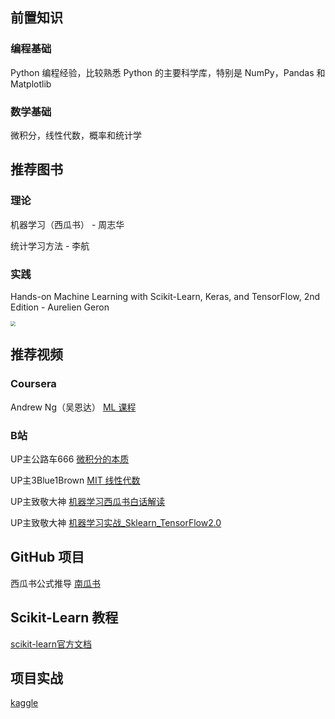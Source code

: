 ## 前置知识

### 编程基础

Python 编程经验，比较熟悉 Python 的主要科学库，特别是 NumPy，Pandas 和 Matplotlib 

### 数学基础

微积分，线性代数，概率和统计学

## 推荐图书

### 理论

机器学习（西瓜书） - 周志华

统计学习方法 - 李航

### 实践

Hands-on Machine Learning with Scikit-Learn, Keras, and TensorFlow, 2nd Edition - Aurelien Geron

<img src="https://hands1ml.apachecn.org/cover.jpg" style="zoom: 50%;" />

## 推荐视频

### Coursera 

Andrew Ng（吴恩达）  [ML 课程](https://www.coursera.org/learn/machine-learning/)

### B站 

UP主公路车666 [微积分的本质](https://www.bilibili.com/video/BV1qW411N7FU)

UP主3Blue1Brown [MIT 线性代数](https://www.bilibili.com/video/BV1a7411M7wH)

UP主致敬大神 [机器学习西瓜书白话解读](https://www.bilibili.com/video/BV17J411C7zZ)

UP主致敬大神 [机器学习实战_Sklearn_TensorFlow2.0](https://www.bilibili.com/video/BV1iJ411k7Gg)

## GitHub 项目

西瓜书公式推导 [南瓜书](https://datawhalechina.github.io/pumpkin-book/#/?id=南瓜书pumpkinbook)

## Scikit-Learn 教程

[scikit-learn官方文档](https://scikit-learn.org/stable/modules/classes.html)

## 项目实战

[kaggle](https://www.kaggle.com/ ) 